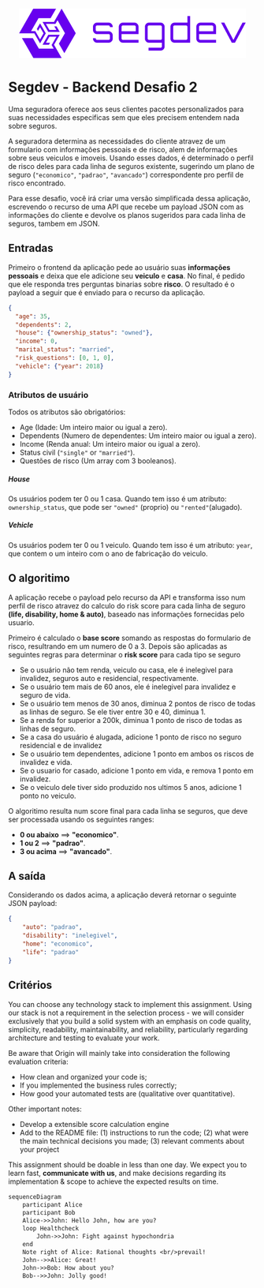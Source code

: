 <p align="center">
  <img src="https://github.com/segdev-tecnologia/backend_desafio_1/blob/main/segdev_logo.jpg?raw=true">
</p>

# Segdev - Backend Desafio 2
Uma seguradora oferece aos seus clientes pacotes personalizados para suas necessidades especificas sem que eles precisem entendem nada sobre seguros.

A seguradora determina as necessidades do cliente atravez de um formulario com informações pessoais e de risco, alem de informações sobre seus veiculos e imoveis. Usando esses dados, é determinado o perfil de risco deles para cada linha de seguros existente, sugerindo um plano de seguro (`"economico"`, `"padrao"`, `"avancado"`) correspondente pro perfil de risco encontrado.

Para esse desafio, você irá criar uma versão simplificada dessa aplicação, escrevendo o recurso de uma API que recebe um payload JSON com as informações do cliente e devolve os planos sugeridos para cada linha de seguros, tambem em JSON.

## Entradas
Primeiro o frontend da aplicação pede ao usuário suas **informações pessoais** e deixa que ele adicione seu **veiculo** e **casa**. No final, é pedido que ele responda tres perguntas binarias sobre **risco**. O resultado é o payload a seguir que é enviado para o recurso da aplicação.

```JSON
{
  "age": 35,
  "dependents": 2,
  "house": {"ownership_status": "owned"},
  "income": 0,
  "marital_status": "married",
  "risk_questions": [0, 1, 0],
  "vehicle": {"year": 2018}
}
```

### Atributos de usuário
Todos os atributos são obrigatórios:

- Age (Idade: Um inteiro maior ou igual a zero).
- Dependents (Numero de dependentes: Um inteiro maior ou igual a zero).
- Income (Renda anual: Um inteiro maior ou igual a zero).
- Status civil (`"single"` or `"married"`).
- Questões de risco (Um array com 3 booleanos).

##### House
Os usuários podem ter 0 ou 1 casa. Quando tem isso é um atributo: `ownership_status`, que pode ser `"owned"` (proprio) ou `"rented"`(alugado).

##### Vehicle
Os usuários podem ter 0 ou 1 veiculo. Quando tem isso é um atributo: `year`, que contem o um inteiro com o ano de fabricação do veiculo.


## O algoritimo
A aplicação recebe o payload pelo recurso da API e transforma isso num perfil de risco atravez do calculo do risk score para cada linha de seguro **(life, disability, home & auto)**, baseado nas informações fornecidas pelo usuario.

Primeiro é calculado o **base score** somando as respostas do formulario de risco, resultrando em um numero de 0 a 3. Depois são aplicadas as seguintes regras para determinar o **risk score** para cada tipo se seguro

- Se o usuário não tem renda, veiculo ou casa, ele é inelegivel para invalidez, seguros auto e residencial, respectivamente.
- Se o usuário tem mais de 60 anos, ele é inelegivel para invalidez e seguro de vida.
- Se o usuário tem menos de 30 anos, diminua 2 pontos de risco de todas as linhas de seguro. Se ele tiver entre 30 e 40, diminua 1.
- Se a renda for superior a 200k, diminua 1 ponto de risco de todas as linhas de seguro.
- Se a casa do usuário é alugada, adicione 1 ponto de risco no seguro residencial e de invalidez
- Se o usuário tem dependentes, adicione 1 ponto em ambos os riscos de invalidez e vida.
- Se o usuario for casado, adicione 1 ponto em vida, e remova 1 ponto em invalidez.
- Se o veiculo dele tiver sido produzido nos ultimos 5 anos, adicione 1 ponto no veiculo.

O algoritimo resulta num score final para cada linha se seguros, que deve ser processada usando os seguintes ranges:

- **0 ou abaixo** ==> **"economico"**.
- **1 ou 2** ==> **"padrao"**.
- **3 ou acima** ==> **"avancado"**.


## A saída
Considerando os dados acima, a aplicação deverá retornar o seguinte JSON payload:

```JSON
{
    "auto": "padrao",
    "disability": "inelegivel",
    "home": "economico",
    "life": "padrao"
}
```

## Critérios

You can choose any technology stack to implement this assignment. Using our stack is not a requirement in the selection process - we will consider exclusively that you build a solid system with an emphasis on code quality, simplicity, readability, maintainability, and reliability, particularly regarding architecture and testing to evaluate your work.

Be aware that Origin will mainly take into consideration the following evaluation criteria:
* How clean and organized your code is;
* If you implemented the business rules correctly;
* How good your automated tests are (qualitative over quantitative).

Other important notes:
* Develop a extensible score calculation engine
* Add to the README file: (1) instructions to run the code; (2) what were the main technical decisions you made; (3) relevant comments about your project 

This assignment should be doable in less than one day. We expect you to learn fast, **communicate with us**, and make decisions regarding its implementation & scope to achieve the expected results on time.

```mermaid
sequenceDiagram
    participant Alice
    participant Bob
    Alice->>John: Hello John, how are you?
    loop Healthcheck
        John->>John: Fight against hypochondria
    end
    Note right of Alice: Rational thoughts <br/>prevail!
    John-->>Alice: Great!
    John->>Bob: How about you?
    Bob-->>John: Jolly good!

```